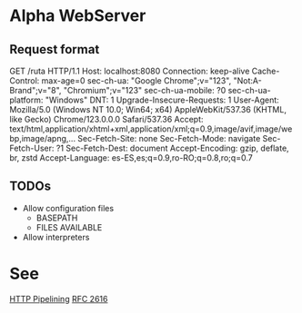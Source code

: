 # Alpha WebServer

## Request format
GET /ruta HTTP/1.1
Host: localhost:8080
Connection: keep-alive
Cache-Control: max-age=0
sec-ch-ua: "Google Chrome";v="123", "Not:A-Brand";v="8", "Chromium";v="123"
sec-ch-ua-mobile: ?0
sec-ch-ua-platform: "Windows"
DNT: 1
Upgrade-Insecure-Requests: 1
User-Agent: Mozilla/5.0 (Windows NT 10.0; Win64; x64) AppleWebKit/537.36 (KHTML, like Gecko) Chrome/123.0.0.0 Safari/537.36
Accept: text/html,application/xhtml+xml,application/xml;q=0.9,image/avif,image/webp,image/apng,...
Sec-Fetch-Site: none
Sec-Fetch-Mode: navigate
Sec-Fetch-User: ?1
Sec-Fetch-Dest: document
Accept-Encoding: gzip, deflate, br, zstd
Accept-Language: es-ES,es;q=0.9,ro-RO;q=0.8,ro;q=0.7


## TODOs
- Allow configuration files
    - BASEPATH
    - FILES AVAILABLE
- Allow interpreters

# See
[HTTP Pipelining](https://en.wikipedia.org/wiki/HTTP_pipelining)
[RFC 2616](https://datatracker.ietf.org/doc/html/rfc2616)
